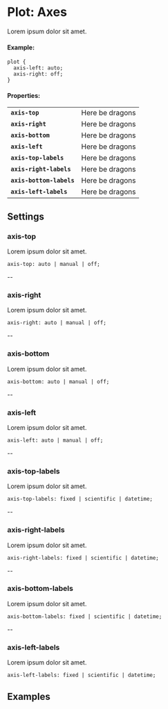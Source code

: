 Plot: Axes
==========

Lorem ipsum dolor sit amet.

#### Example:

    plot {
      axis-left: auto;
      axis-right: off;
    }


#### Properties:

<table>
  <tbody>
    <tr>
      <td><code><strong>axis-top</strong></code></td>
      <td>Here be dragons</td>
    </tr>
    <tr>
      <td><code><strong>axis-right</strong></code></td>
      <td>Here be dragons</td>
    </tr>
    <tr>
      <td><code><strong>axis-bottom</strong></code></td>
      <td>Here be dragons</td>
    </tr>
    <tr>
      <td><code><strong>axis-left</strong></code></td>
      <td>Here be dragons</td>
    </tr>
    <tr>
      <td><code><strong>axis-top-labels</strong></code></td>
      <td>Here be dragons</td>
    </tr>
    <tr>
      <td><code><strong>axis-right-labels</strong></code></td>
      <td>Here be dragons</td>
    </tr>
    <tr>
      <td><code><strong>axis-bottom-labels</strong></code></td>
      <td>Here be dragons</td>
    </tr>
    <tr>
      <td><code><strong>axis-left-labels</strong></code></td>
      <td>Here be dragons</td>
    </tr>
  </tbody>
</table>


## Settings

### axis-top

Lorem ipsum dolor sit amet.

    axis-top: auto | manual | off;

--

### axis-right

Lorem ipsum dolor sit amet.

    axis-right: auto | manual | off;

--

### axis-bottom

Lorem ipsum dolor sit amet.

    axis-bottom: auto | manual | off;

--

### axis-left

Lorem ipsum dolor sit amet.

    axis-left: auto | manual | off;

--

### axis-top-labels

Lorem ipsum dolor sit amet.

    axis-top-labels: fixed | scientific | datetime;

--

### axis-right-labels

Lorem ipsum dolor sit amet.

    axis-right-labels: fixed | scientific | datetime;

--

### axis-bottom-labels

Lorem ipsum dolor sit amet.

    axis-bottom-labels: fixed | scientific | datetime;

--

### axis-left-labels

Lorem ipsum dolor sit amet.

    axis-left-labels: fixed | scientific | datetime;



## Examples

